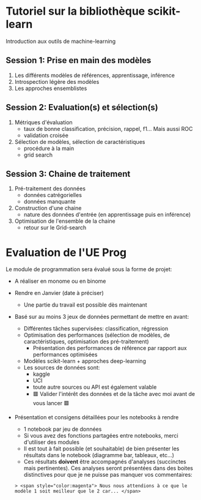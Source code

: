 # Tutoriel sur la bibliothèque scikit-learn

Introduction aux outils de machine-learning

## Session 1: Prise en main des modèles 

1. Les différents modèles de références, apprentissage, inférence
2. Introspection légère des modèles
3. Les approches ensemblistes
 
## Session 2: Evaluation(s) et sélection(s)

1. Métriques d'évaluation
    * taux de bonne classification, précision, rappel, f1... Mais aussi ROC
    * validation croisée
2. Sélection de modèles, sélection de caractéristiques
    * procédure à la main
    * grid search

## Session 3: Chaine de traitement

1. Pré-traitement des données
    * données catrégorielles
    * données manquante
2. Construction d'une chaine
    * nature des données d'entrée (en apprentissage puis en inférence)
3. Optimisation de l'ensemble de la chaine
    * retour sur le Grid-search

# Evaluation de l'UE Prog

Le module de programmation sera évalué sous la forme de projet:
* A réaliser en monome ou en binome
* Rendre en Janvier (date à préciser)
    * Une partie du travail est possible dès maintenant
* Basé sur au moins 3 jeux de données permettant de mettre en avant:
    * Différentes tâches supervisées: classification, régression
    * Optimisation des performances (sélection de modèles, de caractéristiques, optimisation des pré-traitement)
        * Présentation des performances de référence par rapport aux performances optimisées
    * Modèles scikit-learn + approches deep-learning
    * Les sources de données sont:
        * kaggle
        * UCI
        * toute autre sources ou API est également valable
        * 🟥 Valider l'intérêt des données et de la tâche avec moi avant de vous lancer 🟥

* Présentation et consigens détaillées pour les notebooks à rendre
    * 1 notebook par jeu de données
    * Si vous avez des fonctions partagées entre notebooks, merci d'utiliser des modules
    * Il est tout à fait possible (et souhaitable) de bien présenter les résultats dans le notebook (diagramme bar, tableaux, etc...)
    * Ces résultats **doivent** être accompagnés d'analyses (succinctes mais pertinentes). Ces analyses seront présentées dans des boites distinctives pour que je ne puisse pas manquer vos commentaires:
    
    ```
    > <span style="color:magenta"> Nous nous attendions à ce que le modèle 1 soit meilleur que le 2 car... </span>
    ```

